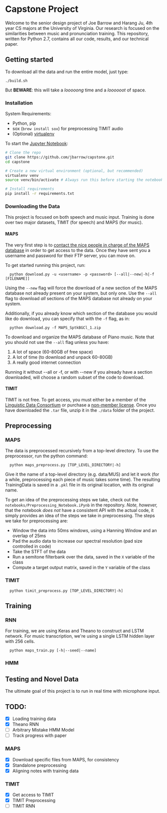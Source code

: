 # Capstone Project

Welcome to the senior design project of Joe Barrow and Harang Ju, 4th year CS majors at the University of Virginia. Our research is focused on the similarities between music and pronunciation training. This repository, written for Python 2.7, contains all our code, results, and our technical paper.

## Getting started

To download all the data and run the entire model, just type:

```
./build.sh
```

But __BEWARE__: this will take a _looooong_ time and a _loooooot_ of space.

### Installation

System Requirements:

- Python, pip
- sox (`brew install sox`) for preprocessing TIMIT audio
- (Optional) [virtualenv](https://virtualenv.pypa.io/en/latest/)

To start the [Jupyter Notebook](https://jupyter.org/index.html):

```bash
# Clone the repo
git clone https://github.com/jbarrow/capstone.git
cd capstone

# Create a new virtual environment (optional, but recommended)
virtualenv venv
source venv/bin/activate # Always run this before starting the notebook

# Install requirements
pip install -r requirements.txt
```

### Downloading the Data

This project is focused on both speech and music input. Training is done over two major datasets, TIMIT (for speech) and MAPS (for music).

#### MAPS

The very first step is to [contact the nice people in charge of the MAPS database](http://www.tsi.telecom-paristech.fr/aao/en/2010/07/08/maps-database-a-piano-database-for-multipitch-estimation-and-automatic-transcription-of-music/) in order to get access to the data. Once they have sent you a username and password for their FTP server, you can move on. 

To get started running this project, run:

```
  python download.py -u <username> -p <password> [--all|--new|-h|-f [FILENAME]]
```

Using the `--new` flag will force the download of a new section of the MAPS database not already present on your system, but only one. Use the `--all` flag to download *all* sections of the MAPS database not already on your system.

Additionally, if you already know which section of the database you would like do download, you can specify that with the `-f` flag, as in:

```
  python download.py -f MAPS_SptkBGCl_1.zip
```

To download and organize the MAPS database of Piano music. Note that you should not use the `--all` flag unless you have:
1. A lot of space (60-80GB of free space)
2. A lot of time (to download and unpack 60-80GB)
3. A really good internet connection

Running it without --all or -f, or with --new if you already have a section downloaded, will choose a random subset of the code to download. 

#### TIMIT

TIMIT is not free. To get access, you must either be a member of the [Linguistic Data Consortium](https://www.ldc.upenn.edu) or purchase a [non-member license](https://catalog.ldc.upenn.edu/LDC93S1). Once you have downloaded the `.tar` file, unzip it in the `./data` folder of the project.

## Preprocessing

### MAPS

The data is preprocessed recursively from a top-level directory. To use the preprocessor, run the python command:

```
  python maps_preprocess.py [TOP_LEVEL_DIRECTORY|-h]
```

Give it the name of a top-level directory (e.g. data/MUS) and let it work (for a while, preprocessing each piece of music takes some time). The resulting TrainingData is saved in a `.pkl` file in its original location, with its original name.

To get an idea of the preprocessing steps we take, check out the `notebooks/Preprocessing_Notebook.iPynb` in the repository. *Note, however,* that the notebook *does not* have a consistent API with the actual code, it simply provides an idea of the steps we take in preprocessing. The steps we take for preprocessing are:

- Window the data into 50ms windows, using a Hanning Window and an overlap of 25ms
- Pad the audio data to increase our spectral resolution (pad size controlled in code)
- Take the STFT of the data
- Run a semitone filterbank over the data, saved in the `X` variable of the class
- Compute a target output matrix, saved in the `Y` variable of the class

### TIMIT

```
  python timit_preprocess.py [TOP_LEVEL_DIRECTORY|-h]
```

## Training

### RNN

For training, we are using Keras and Theano to construct and LSTM network. For music transcription, we're using a single LSTM hidden layer with 256 cells.

```
  python maps_train.py [-h|--seed|--name]
```

### HMM

## Testing and Novel Data

The ultimate goal of this project is to run in real time with microphone input.

## TODO:

- [x] Loading training data
- [x] Theano RNN
- [ ] Arbitrary Mistake HMM Model
- [ ] Track progress with paper

### MAPS
- [x] Download specific files from MAPS, for consistency
- [x] Standalone preprocessing
- [x] Aligning notes with training data

### TIMIT
- [x] Get access to TIMIT
- [x] TIMIT Preprocessing
- [ ] TIMIT RNN
